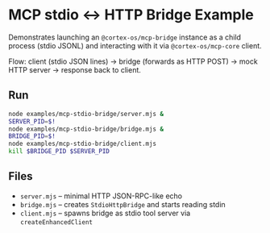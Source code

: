 # MCP stdio ↔ HTTP Bridge Example

Demonstrates launching an `@cortex-os/mcp-bridge` instance as a child process
(stdio JSONL) and interacting with it via `@cortex-os/mcp-core` client.

Flow:
client (stdio JSON lines) -> bridge (forwards as HTTP POST) -> mock HTTP server -> response back to client.

## Run

```bash
node examples/mcp-stdio-bridge/server.mjs &
SERVER_PID=$!
node examples/mcp-stdio-bridge/bridge.mjs &
BRIDGE_PID=$!
node examples/mcp-stdio-bridge/client.mjs
kill $BRIDGE_PID $SERVER_PID
```

## Files

- `server.mjs` – minimal HTTP JSON-RPC-like echo
- `bridge.mjs` – creates `StdioHttpBridge` and starts reading stdin
- `client.mjs` – spawns bridge as stdio tool server via `createEnhancedClient`
